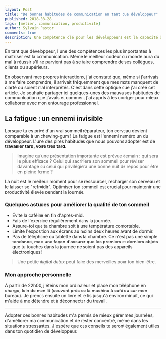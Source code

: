 ```yaml
---
layout: Post
title: "De bonnes habitudes de communication en tant que développeur"
published: 2018-08-28
tags: [métier, communication, productivité]
author: Sylvain Pastor
comments: true
description: Une compétence clé pour les développeurs est la capacité à bien communiquer. Découvrez comment améliorer vos échanges professionnels.
---
```


En tant que développeur, l'une des compétences les plus importantes à maîtriser est la communication. Même le meilleur codeur du monde aura du mal à réussir s'il ne parvient pas à se faire comprendre de ses collègues, clients ou supérieurs.

En observant mes propres interactions, j'ai constaté que, même si j'arrivais à me faire comprendre, il arrivait fréquemment que mes mots manquent de clarté ou soient mal interprétés. C'est dans cette optique que j'ai créé cet article. Je souhaite partager ici quelques-unes des mauvaises habitudes de communication que j'avais et comment j'ai appris à les corriger pour mieux collaborer avec mon entourage professionnel.

## La fatigue : un ennemi invisible

Lorsque tu es privé d'un vrai sommeil réparateur, ton cerveau devient comparable à un chewing-gum ! La fatigue est l'ennemi numéro un du développeur. L'une des pires habitudes que nous pouvons adopter est de **travailler tard, voire très tard**.

> Imagine qu'une présentation importante est prévue demain : qui sera le plus efficace ? Celui qui sacrifiera son sommeil pour réviser davantage ou celui qui privilégiera une bonne nuit de repos pour être en pleine forme ?

La nuit est le meilleur moment pour se ressourcer, recharger son cerveau et le laisser se "refroidir". Optimiser ton sommeil est crucial pour maintenir une productivité élevée pendant la journée.

### Quelques astuces pour améliorer la qualité de ton sommeil

- Évite la caféine en fin d'après-midi.
- Fais de l'exercice régulièrement dans la journée.
- Assure-toi que ta chambre soit à une température confortable.
- Limite l'exposition aux écrans au moins deux heures avant de dormir.
- Pas de téléphone ou tablette dans la chambre. Ce n'est pas une simple tendance, mais une façon d'assurer que les premiers et derniers objets que tu touches dans la journée ne soient pas des appareils électroniques !

> Une petite *digital detox* peut faire des merveilles pour ton bien-être.

### Mon approche personnelle

À partir de 22h00, j'éteins mon ordinateur et place mon téléphone en charge, loin de mon lit (souvent près de la machine à café ou sur mon bureau). Je prends ensuite un livre et je lis jusqu'à environ minuit, ce qui m'aide à me détendre et à déconnecter du travail.

---

Adopter ces bonnes habitudes m'a permis de mieux gérer mes journées, d'améliorer ma communication et de rester concentré, même dans les situations stressantes. J'espère que ces conseils te seront également utiles dans ton quotidien de développeur.
